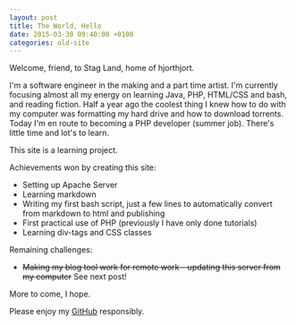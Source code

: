 ```yaml
---
layout: post
title: The World, Hello
date: 2015-03-30 09:40:00 +0100
categories: old-site
---
```


Welcome, friend, to Stag Land, home of hjorthjort.

I'm a software engineer in the making and a part time artist. I'm currently
focusing almost all my energy on learning Java, PHP, HTML/CSS and bash, and
reading fiction. Half a year ago the coolest thing I knew how to do with my
computer was formatting my hard drive and how to download torrents. Today I'm
en route to becoming a PHP developer (summer job). There's little time and
lot's to learn.

This site is a learning project.

Achievements won by creating this site:

* Setting up Apache Server
* Learning markdown
* Writing my first bash script, just a few lines to automatically convert from
  markdown to html and publishing
* First practical use of PHP (previously I have only done tutorials)
* Learning div-tags and CSS classes

Remaining challenges:

* ~~Making my blog tool work for remote work – updating this server from my
  computer~~ See next post!

More to come, I hope.

Please enjoy my [GitHub][gh] responsibly.

[gh]: https://github.com/hjorthjort
